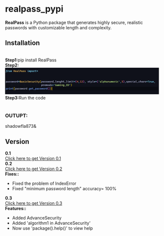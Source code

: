 # realpass_pypi
<b>RealPass</b> is a Python package that generates highly secure, realistic passwords with customizable length and complexity.
## Installation
<br>
<b>Step1:</b>pip install RealPass<br>
<b>Step2:</b><img src="Screenshot 2025-01-02 102057.png" ><br>
<b>Step3:</b>Run the code<br><br>

<h3>OUTUPT:</h3>shadowfla873&

## Version

<b>0.1</b><br>
<a href="https://pypi.org/project/RealPass/0.1/">Click here to get Version 0.1</a><br>
<b>0.2</b><br>
<a href="https://pypi.org/project/RealPass/0.2/">Click here to get Version 0.2</a>
<br>
<b>Fixes::</b>
<ul>
  <li>Fixed the problem of IndexError</li>
  <li>Fixed "minimum password length" accuracy= 100%</li>

</ul>

<b>0.3</b><br>
<a href="https://pypi.org/project/RealPass/0.3/">Click here to get Version 0.3</a>
<br>
<b>Features::</b>
<ul>
  <li>Added AdvanceSecurity</li>
  <li>Added 'algorithm1 in AdvanceSecurity'</li>
  <li>Now use 'package().help()' to view help</li>

</ul>
 
